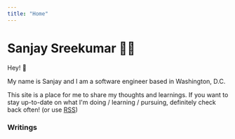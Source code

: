 ```yaml
---
title: "Home"
---
```

# Sanjay Sreekumar 🧔🏽‍

Hey! 👋

My name is Sanjay and I am a software engineer based in Washington, D.C. 

This site is a place for me to share my thoughts and learnings. If you want to stay up-to-date on what I'm doing / learning / pursuing, definitely check back often! (or use [RSS](https://danielmiessler.com/blog/its-time-to-get-back-into-rss/))

### Writings